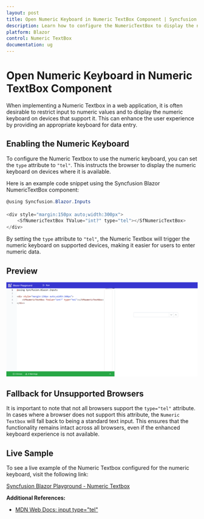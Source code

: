 ```yaml
---
layout: post
title: Open Numeric Keyboard in Numeric TextBox Component | Syncfusion
description: Learn how to configure the NumericTextBox to display the numeric keyboard.
platform: Blazor
control: Numeric TextBox
documentation: ug
---
```


# Open Numeric Keyboard in Numeric TextBox Component

When implementing a Numeric Textbox in a web application, it is often desirable to restrict input to numeric values and to display the numeric keyboard on devices that support it. This can enhance the user experience by providing an appropriate keyboard for data entry.

## Enabling the Numeric Keyboard

To configure the Numeric Textbox to use the numeric keyboard, you can set the `type` attribute to `"tel"`. This instructs the browser to display the numeric keyboard on devices where it is available.

Here is an example code snippet using the Syncfusion Blazor NumericTextBox component:

```csharp
@using Syncfusion.Blazor.Inputs

<div style="margin:150px auto;width:300px">
    <SfNumericTextBox TValue="int?" type="tel"></SfNumericTextBox>
</div>
```

By setting the `type` attribute to `"tel"`, the Numeric Textbox will trigger the numeric keyboard on supported devices, making it easier for users to enter numeric data.

## Preview

![Open Numeric Keyboard in Numeric TextBox Component](../images/Open-Numeric-Keyboard-in-Numeric-TextBox-Component.gif)

## Fallback for Unsupported Browsers

It is important to note that not all browsers support the `type="tel"` attribute. In cases where a browser does not support this attribute, the `Numeric Textbox` will fall back to being a standard text input. This ensures that the functionality remains intact across all browsers, even if the enhanced keyboard experience is not available.

## Live Sample

To see a live example of the Numeric Textbox configured for the numeric keyboard, visit the following link:

[Syncfusion Blazor Playground - Numeric Textbox](https://blazorplayground.syncfusion.com/embed/rDLpjJrOLrHzOprq?appbar=true&editor=true&result=true&errorlist=true&theme=bootstrap5)

**Additional References:**
- [MDN Web Docs: input type="tel"](https://developer.mozilla.org/en-US/docs/Web/HTML/Element/input/tel)